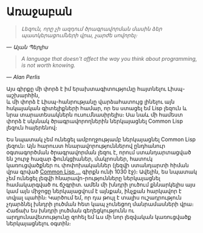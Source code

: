 
# Առաջաբան

> _Լեզուն, որը չի ազդում ծրագրավորման մասին ձեր պատկերացումների վրա, չարժե սովորել։_
>
— _Ալան Պերլիս_


> _A language that doesn't affect the way you think about programming, is not worth knowing._
>
— _Alan Perlis_

Այս գիրքը մի փորձ է իմ երախտագիտությունը հայտնելու Լիսպ-աշխարհին,  
և մի փորձ է Լիսպ-հանրությանը վարձահատույց լինելու այն հսկայական 
գիտելիքների համար, որ ես ստացել եմ Lisp լեզուն և նրա տարատեսակներն 
ուսումնասիրելիս։ Սա նաև մի համեստ փորձ է սկսնակ ծրագրավորողներին 
ներկայացնել Common Lisp լեզուն հայերենով։ 

Ես նպատակ չեմ ունեցել ամբողջությամբ ներկայացնել Common Lisp լեզուն։ 
Այն հարուստ հնարավորություններով ընդհանուր օգտագործման ծրագրավորման 
լեզու է, որում ստանդարտացված են շուրջ հազար ֆունկցիաներ, մակրոսներ, 
հատուկ կառուցվածքներ ու փոփոխականներ (լեզվի ստանդարտի հիման վրա գրված 
[Common Lisp ...]() գիրքն ունի 1030 էջ)։ Ավելին, ես նպատակ չեմ ունեցել լեզվի 
հնարավո\-րությունները ներկայացնել համակարգված ու ճշգրիտ. ամեն մի խնդրի 
լուծում քննարկելիս այս կամ այն միջոցը ներկայացվում է այնքան, ինչքան 
հարկավոր է տվյալ պահին։ Կարծում եմ, որ դա թույլ է տալիս ուշադրություն 
չդարձնել խնդրի լուծման հետ կապ չունեցող մանրամասների վրա։ Հաճախ ես
խնդրի լուծման գեղեցկությունն ու արդյունավետությունը զոհել եմ ևս մի
նոր լեզվական կառուցվածք ներկայացնելու օգտին։
